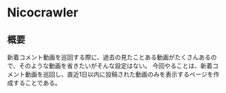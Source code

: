 # Nicocrawler

## 概要
新着コメント動画を巡回する際に、過去の見たことある動画がたくさんあるので、そのような動画を省きたいがそんな設定はない。
今回やることは、新着コメント動画を巡回し、直近1日以内に投稿された動画のみを表示するページを作成することである。

